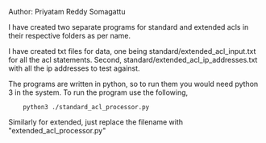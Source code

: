 Author: Priyatam Reddy Somagattu

I have created two separate programs for standard and extended acls in their respective folders as per name.

I have created txt files for data, one being standard/extended_acl_input.txt for all the acl statements. Second, standard/extended_acl_ip_addresses.txt with all the ip addresses to test against.

The programs are written in python, so to run them you would need python 3 in the system. To run the program use the following,

```
    python3 ./standard_acl_processor.py
```

Similarly for extended, just replace the filename with "extended_acl_processor.py"